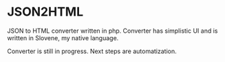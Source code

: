 # JSON2HTML
JSON to HTML converter written in php. Converter has simplistic UI and is written in Slovene, my native language.

Converter is still in progress. Next steps are automatization.
